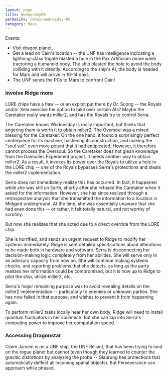 ```yaml
---
layout: page
title: Wednesday06
permalink: /deus/wednesday-06
category: deus
---
```

Events:
* Visit dragon planet.
* Get a lead on Cain's location -- the UNF has intelligence indicating a lightning-class frigate blasted a hole in the Pax Artificium dome while tractoring a humanoid body. The ship blasted the hole to avoid the body colliding with it directly. According to the ship's AI, the body is headed for Mars and will arrive in 10-14 days.
* The UNF sends the PCs to Mars to confront Cain!


### Involve Ridge more

LORE chips have a flaw -- or an exploit put there by Dr. Soong -- the Royals and/or Xela exercise the option to take over certain AIs? Maybe the Caretaker really wants miller2, and has the Royals try to control Serra.

The Caretaker knows Wednesday is really important, but thinks that angering them is worth it to obtain miller2. The Oversoul was a mixed blessing for the Caretaker. On the one hand, it found a surprisingly perfect centerpiece for its machine, hastening its construction, and making the &quot;soul suit&quot; even more potent that it had antipicated. However, it therefore cannot process the Oversoul. So the Caretaker does not glean knowledge from the Damocles Experiment project. It needs another way to obtain miller2. As a result, it invokes its power over the Royals to utilize a hole in the LORE chip -- one of the Royals bypasses Serra's protections and steals the miller2 implementation.

Serra does not immediately realize this has occurred. In fact, it happened while she was still on Earth, shortly after she refused the Caretaker when it asked for the information. However, she has since realized through a retrospective analysis that she transmitted the information to a location in Midgard underground. At the time, she was essentially unaware that she had even done this -- or rather, it felt totally natural, and not worthy of scrutiny.

But now she realizes that she acted due to a direct override from the LORE chip.

She is horrified, and sends an urgent request to Ridge to modify her systems immediately. Ridge is sent detailed specifications about alterations to be made both in hardware and software. Serra is disconnecting her decision-making logic completely from her abilities. She will serve only in an advisory capacity from now on. She will continue making systems checks, and reporting problems that she detects, as long as the party realizes her information could be compromised, but it is now up to Ridge to pilot the ship, utilize miller2, etc.

Serra's major remaining purpose was to avoid revealing details on the miller2 implementation -- particularly to enemies or unknown parties. She has now failed in that purpose, and wishes to prevent it from happening again.

To perform miller2 tasks locally near her own body, Ridge will need to install quantum fluctuators in her soulmech. But she can tap into Serra's computing power to improve her computation speed.


### Accessing Dragonstar

Claire Jansen is on a UNF ship, the UNF Reliant, that has been trying to land on the rogue planet but cannot (even though they learned to counter the gravitic distortions by analyzing the probe -- Glaurung has protections that automatically deflect all incoming spatial objects). But Perseverance can approach while phased.
